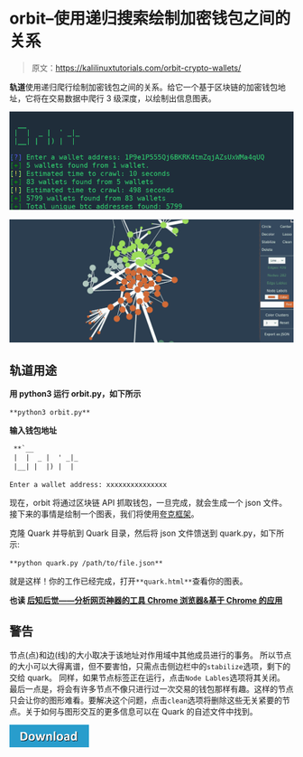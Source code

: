 # orbit–使用递归搜索绘制加密钱包之间的关系

> 原文：<https://kalilinuxtutorials.com/orbit-crypto-wallets/>

**轨道**使用递归爬行绘制加密钱包之间的关系。给它一个基于区块链的加密钱包地址，它将在交易数据中爬行 3 级深度，以绘制出信息图表。 

![](img/53fb823dfe04eea954c2a628ca247d2d.png)

![](img/a049900bf5867f08cf2e4e400fd443fb.png)

## **轨道用途**

**用 python3 运行 orbit.py，如下所示**

`**python3 orbit.py**`

**输入钱包地址**

```
 **`__         
 |  |  _ |  ' _|_
 |__| |  |) |  | 

Enter a wallet address: xxxxxxxxxxxxxxx
```

现在，orbit 将通过区块链 API 抓取钱包，一旦完成，就会生成一个 json 文件。接下来的事情是绘制一个图表，我们将使用[夸克框架](https://github.com/s0md3v/Quark)。

克隆 Quark 并导航到 Quark 目录，然后将 json 文件馈送到 quark.py，如下所示:

`**python quark.py /path/to/file.json**`

就是这样！你的工作已经完成，打开`**quark.html**`查看你的图表。

**也读 [后知后觉——分析网页神器的工具 Chrome 浏览器&基于 Chrome 的应用](https://kalilinuxtutorials.com/hindsight-chrome-chromium-applications/)**

## **警告**

节点(点)和边(线)的大小取决于该地址对作用域中其他成员进行的事务。
所以节点的大小可以大得离谱，但不要害怕，只需点击侧边栏中的`stabilize`选项，剩下的交给 quark。
同样，如果节点标签正在运行，点击`Node Lables`选项将其关闭。
最后一点是，将会有许多节点不像只进行过一次交易的钱包那样有趣。这样的节点只会让你的图形难看。要解决这个问题，点击`clean`选项将删除这些无关紧要的节点。关于如何与图形交互的更多信息可以在 Quark 的自述文件中找到。

[![](img/d861a9096555aeb1980fc054015933d7.png)](https://github.com/s0md3v/Orbit)